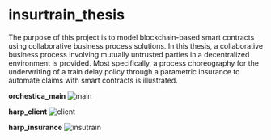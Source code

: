 # insurtrain_thesis
The purpose of this project is to model blockchain-based smart contracts using collaborative business process solutions. In this thesis, a collaborative business process involving mutually untrusted parties in a decentralized environment is provided. Most specifically, a process choreography for the underwriting of a train delay policy through a parametric insurance to automate claims with smart contracts is illustrated.

**orchestica_main**
![main](https://user-images.githubusercontent.com/95515159/182446946-98669048-1d7f-42f3-a438-6a600cc3c2cf.png)

**harp_client**
![client](https://user-images.githubusercontent.com/95515159/182563344-d1284e73-4539-48d9-9071-a1c374bc824d.png)

**harp_insurance**
![insutrain](https://user-images.githubusercontent.com/95515159/182563363-713fd565-b682-4d5f-b70a-bb372e20573c.png)
